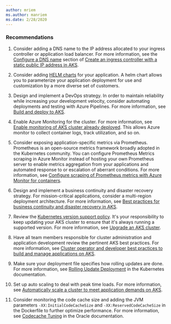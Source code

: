 ```yaml
---
author: mriem
ms.author: manriem
ms.date: 2/28/2020
---
```


### Recommendations

1. Consider adding a DNS name to the IP address allocated to your ingress controller or application load balancer. For more information, see the [Configure a DNS name](/azure/aks/ingress-static-ip#configure-a-dns-name) section of [Create an ingress controller with a static public IP address in AKS](/azure/aks/ingress-static-ip).

1. Consider adding [HELM charts](https://helm.sh/docs/topics/charts/) for your application. A helm chart allows you to parameterize your application deployment for use and customization by a more diverse set of customers.

1. Design and implement a DevOps strategy. In order to maintain reliability while increasing your development velocity, consider automating deployments and testing with Azure Pipelines. For more information, see [Build and deploy to AKS](/azure/devops/pipelines/ecosystems/kubernetes/aks-template).

1. Enable Azure Monitoring for the cluster. For more information, see [Enable monitoring of AKS cluster already deployed](/azure/azure-monitor/insights/container-insights-enable-existing-clusters). This allows Azure monitor to collect container logs, track utilization, and so on.

1. Consider exposing application-specific metrics via Prometheus. Prometheus is an open-source metrics framework broadly adopted in the Kubernetes community. You can configure Prometheus Metrics scraping in Azure Monitor instead of hosting your own Prometheus server to enable metrics aggregation from your applications and automated response to or escalation of aberrant conditions. For more information, see [Configure scraping of Prometheus metrics with Azure Monitor for containers](/azure/azure-monitor/insights/container-insights-prometheus-integration).

1. Design and implement a business continuity and disaster recovery strategy. For mission-critical applications, consider a multi-region deployment architecture. For more information, see [Best practices for business continuity and disaster recovery in AKS](/azure/aks/operator-best-practices-multi-region).

1. Review the [Kubernetes version support policy](/azure/aks/supported-kubernetes-versions#kubernetes-version-support-policy). It's your responsibility to keep updating your AKS cluster to ensure that it's always running a supported version. For more information, see [Upgrade an AKS cluster](/azure/aks/upgrade-cluster).

1. Have all team members responsible for cluster administration and application development review the pertinent AKS best practices. For more information, see [Cluster operator and developer best practices to build and manage applications on AKS](/azure/aks/best-practices).

1. Make sure your deployment file specifies how rolling updates are done. For more information, see [Rolling Update Deployment](https://kubernetes.io/docs/concepts/workloads/controllers/deployment/#rolling-update-deployment) in the Kubernetes documentation.

1. Set up auto scaling to deal with peak time loads. For more information, see [Automatically scale a cluster to meet application demands on AKS](/azure/aks/cluster-autoscaler).

1. Consider monitoring the code cache size and adding the JVM parameters `-XX:InitialCodeCacheSize` and `-XX:ReservedCodeCacheSize` in the Dockerfile to further optimize performance. For more information, see [Codecache Tuning](https://docs.oracle.com/javase/8/embedded/develop-apps-platforms/codecache.htm) in the Oracle documentation.
